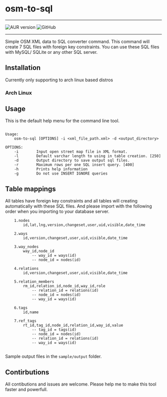# osm-to-sql

---
![AUR version](https://img.shields.io/aur/version/osm-to-sql)
![GitHub](https://img.shields.io/github/license/whizsid/osm-to-sql)

---

Simple OSM XML data to SQL converter command. This command will create 7 SQL files with foreign key constraints. You can use these SQL files with MySQL/ SQLite or any other SQL server.

## Installation

Currently only supporting to arch linux based distros

### Arch Linux

## Usage

This is the default help menu for the command line tool.

```

Usage:
    osm-to-sql [OPTIONS] -i <xml_file_path.xml> -d <output_directory>

OPTIONS:
    -i        Input open street map file in XML format.
    -l        Default varchar length to using in table creation. [250]
    -d        Output directory to save output sql files.
    -r        Maximum rows per one SQL insert query. [400]
    -h        Prints help information
    -g        Do not use INSERT IGNORE queries

```

## Table mappings

All tables have foreign key constraints and all tables will creating automatically with these SQL files. And please import with the following order when you importing to your database server.

```
    1.nodes
        id,lat,lng,version,changeset,user,uid,visible,date_time

    2.ways
        id,version,changeset,user,uid,visible,date_time

    3.way_nodes
        way_id,node_id
            -- way_id = ways(id)
            -- node_id = nodes(id)

    4.relations
        id,version,changeset,user,uid,visible,date_time

    5.relation_members
        rm_id,relation_id,node_id,way_id,role
            -- relation_id = relations(id)
            -- node_id = nodes(id)
            -- way_id = ways(id)

    6.tags
        id,name

    7.ref_tags
        rt_id,tag_id,node_id,relation_id,way_id,value
            -- tag_id = tags(id)
            -- node_id = nodes(id)
            -- relation_id = relations(id)
            -- way_id = ways(id)
 
```

Sample output files in the `sample/output` folder.

## Contirbutions

All contibutions and issues are welcome. Please help me to make this tool faster and powerfull.
